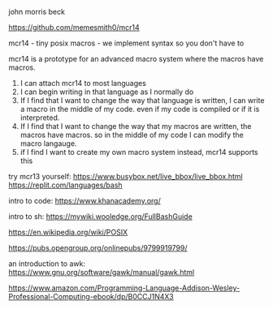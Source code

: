 john morris beck

https://github.com/memesmith0/mcr14

mcr14 - tiny posix macros - we implement syntax so you don't have to

mcr14 is a prototype for an advanced macro system where the macros have macros.

1. I can attach mcr14 to most languages
2. I can begin writing in that language as I normally do
3. If I find that I want to change the way that language is written, I can write a macro in the middle of my code. even if my code is compiled or if it is interpreted.
4. If I find that I want to change the way that my macros are written, the macros have macros. so in the middle of my code I can modify the macro langauge.
5. if I find I want to create my own macro system instead, mcr14 supports this

try mcr13 yourself:
https://www.busybox.net/live_bbox/live_bbox.html
https://replit.com/languages/bash

intro to code:
https://www.khanacademy.org/

intro to sh:
https://mywiki.wooledge.org/FullBashGuide

https://en.wikipedia.org/wiki/POSIX

https://pubs.opengroup.org/onlinepubs/9799919799/






an introduction to awk:
https://www.gnu.org/software/gawk/manual/gawk.html

https://www.amazon.com/Programming-Language-Addison-Wesley-Professional-Computing-ebook/dp/B0CCJ1N4X3


